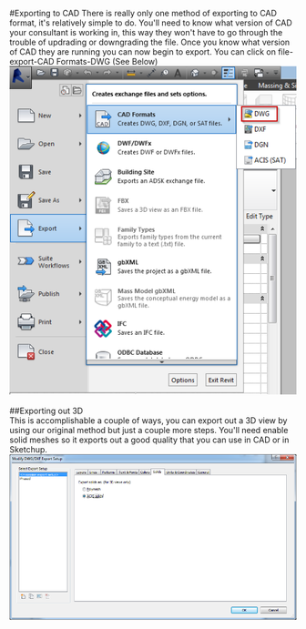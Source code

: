 #Exporting to CAD
There is really only one method of exporting to CAD format, it's relatively simple to do. You'll need to know what version of CAD your consultant is working in, this way they won't have to go through the trouble of updrading or downgrading the file. Once you know what version of CAD they are running you can now begin to export. You can click on file-export-CAD Formats-DWG (See Below)
<br>
<img src="images/8/ExportDWG.png">
<br>
<br>
##Exporting out 3D 
<br>
This is accomplishable a couple of ways, you can export out a 3D view by using our original method but just a couple more steps. You'll need enable solid meshes so it exports out a good quality that you can use in CAD or in Sketchup. 
<br>
<img src="images/8/ExportSolids.png">
